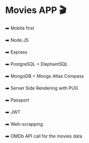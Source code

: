 # Movies APP 🎬

<p>➡️  Mobile first</p>
<p>➡️  Node.JS</p>
<p>➡️  Express</p>
<p>➡️  PostgreSQL + ElephantSQL</p>
<p>➡️  MongoDB + Mongo Atlas Compass
<p>➡️  Server Side Rendering with PUG
<p>➡️  Passport
<p>➡️  JWT
<p>➡️  Web-scrapping
<p>➡️  OMDb API call for the movies data
